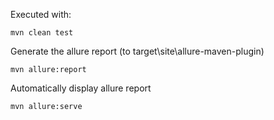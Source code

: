Executed with:
```
mvn clean test
```

Generate the allure report (to target\site\allure-maven-plugin)
```
mvn allure:report
```

Automatically display allure report
```
mvn allure:serve
```